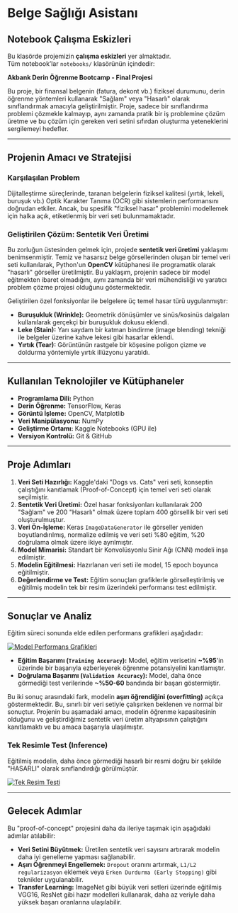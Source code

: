 # Belge Sağlığı Asistanı

## Notebook Çalışma Eskizleri

Bu klasörde projemizin **çalışma eskizleri** yer almaktadır.  
Tüm notebook’lar `notebooks/` klasörünün içindedir:

**Akbank Derin Öğrenme Bootcamp - Final Projesi**

Bu proje, bir finansal belgenin (fatura, dekont vb.) fiziksel durumunu, derin öğrenme yöntemleri kullanarak "Sağlam" veya "Hasarlı" olarak sınıflandırmak amacıyla geliştirilmiştir. Proje, sadece bir sınıflandırma problemi çözmekle kalmayıp, aynı zamanda pratik bir iş problemine çözüm üretme ve bu çözüm için gereken veri setini sıfırdan oluşturma yeteneklerini sergilemeyi hedefler.

---

## Projenin Amacı ve Stratejisi

### Karşılaşılan Problem
Dijitalleştirme süreçlerinde, taranan belgelerin fiziksel kalitesi (yırtık, lekeli, buruşuk vb.) Optik Karakter Tanıma (OCR) gibi sistemlerin performansını doğrudan etkiler. Ancak, bu spesifik "fiziksel hasar" problemini modellemek için halka açık, etiketlenmiş bir veri seti bulunmamaktadır.

### Geliştirilen Çözüm: Sentetik Veri Üretimi
Bu zorluğun üstesinden gelmek için, projede **sentetik veri üretimi** yaklaşımı benimsenmiştir. Temiz ve hasarsız belge görsellerinden oluşan bir temel veri seti kullanılarak, Python'un **OpenCV** kütüphanesi ile programatik olarak "hasarlı" görseller üretilmiştir. Bu yaklaşım, projenin sadece bir model eğitmekten ibaret olmadığını, aynı zamanda bir veri mühendisliği ve yaratıcı problem çözme projesi olduğunu göstermektedir.

Geliştirilen özel fonksiyonlar ile belgelere üç temel hasar türü uygulanmıştır:
* **Buruşukluk (Wrinkle):** Geometrik dönüşümler ve sinüs/kosinüs dalgaları kullanılarak gerçekçi bir buruşukluk dokusu eklendi.
* **Leke (Stain):** Yarı saydam bir katman bindirme (image blending) tekniği ile belgeler üzerine kahve lekesi gibi hasarlar eklendi.
* **Yırtık (Tear):** Görüntünün rastgele bir köşesine poligon çizme ve doldurma yöntemiyle yırtık illüzyonu yaratıldı.

---

## Kullanılan Teknolojiler ve Kütüphaneler
* **Programlama Dili:** Python
* **Derin Öğrenme:** TensorFlow, Keras
* **Görüntü İşleme:** OpenCV, Matplotlib
* **Veri Manipülasyonu:** NumPy
* **Geliştirme Ortamı:** Kaggle Notebooks (GPU ile)
* **Versiyon Kontrolü:** Git & GitHub

---

## Proje Adımları
1.  **Veri Seti Hazırlığı:** Kaggle'daki "Dogs vs. Cats" veri seti, konseptin çalıştığını kanıtlamak (Proof-of-Concept) için temel veri seti olarak seçilmiştir.
2.  **Sentetik Veri Üretimi:** Özel hasar fonksiyonları kullanılarak 200 "Sağlam" ve 200 "Hasarlı" olmak üzere toplam 400 görsellik bir veri seti oluşturulmuştur.
3.  **Veri Ön-İşleme:** Keras `ImageDataGenerator` ile görseller yeniden boyutlandırılmış, normalize edilmiş ve veri seti %80 eğitim, %20 doğrulama olmak üzere ikiye ayrılmıştır.
4.  **Model Mimarisi:** Standart bir Konvolüsyonlu Sinir Ağı (CNN) modeli inşa edilmiştir.
5.  **Modelin Eğitilmesi:** Hazırlanan veri seti ile model, 15 epoch boyunca eğitilmiştir.
6.  **Değerlendirme ve Test:** Eğitim sonuçları grafiklerle görselleştirilmiş ve eğitilmiş modelin tek bir resim üzerindeki performansı test edilmiştir.

---

## Sonuçlar ve Analiz

Eğitim süreci sonunda elde edilen performans grafikleri aşağıdadır:

[![Model Performans Grafikleri](https://github.com/user-attachments/assets/96c5222d-6a2d-4bb0-a1f1-22ac447f7dd6)](https://github.com/user-attachments/assets/96c5222d-6a2d-4bb0-a1f1-22ac447f7dd6)

* **Eğitim Başarımı (`Training Accuracy`):** Model, eğitim verisetini **~%95**'in üzerinde bir başarıyla ezberleyerek öğrenme potansiyelini kanıtlamıştır.
* **Doğrulama Başarımı (`Validation Accuracy`):** Model, daha önce görmediği test verilerinde **~%50-60** bandında bir başarı göstermiştir.

Bu iki sonuç arasındaki fark, modelin **aşırı öğrendiğini (overfitting)** açıkça göstermektedir. Bu, sınırlı bir veri setiyle çalışırken beklenen ve normal bir sonuçtur. Projenin bu aşamadaki amacı, modelin öğrenme kapasitesinin olduğunu ve geliştirdiğimiz sentetik veri üretim altyapısının çalıştığını kanıtlamaktı ve bu amaca başarıyla ulaşılmıştır.

### Tek Resimle Test (Inference)
Eğitilmiş modelin, daha önce görmediği hasarlı bir resmi doğru bir şekilde "HASARLI" olarak sınıflandırdığı görülmüştür.

[![Tek Resim Testi](https://github.com/user-attachments/assets/c0df18d6-af83-41a4-ad89-0330695f83b7)](https://github.com/user-attachments/assets/c0df18d6-af83-41a4-ad89-0330695f83b7)

---

## Gelecek Adımlar
Bu "proof-of-concept" projesini daha da ileriye taşımak için aşağıdaki adımlar atılabilir:
* **Veri Setini Büyütmek:** Üretilen sentetik veri sayısını artırarak modelin daha iyi genelleme yapması sağlanabilir.
* **Aşırı Öğrenmeyi Engellemek:** `Dropout` oranını artırmak, `L1/L2 regularizasyon` eklemek veya `Erken Durdurma (Early Stopping)` gibi teknikler uygulanabilir.
* **Transfer Learning:** ImageNet gibi büyük veri setleri üzerinde eğitilmiş VGG16, ResNet gibi hazır modelleri kullanarak, daha az veriyle daha yüksek başarı oranlarına ulaşılabilir.
